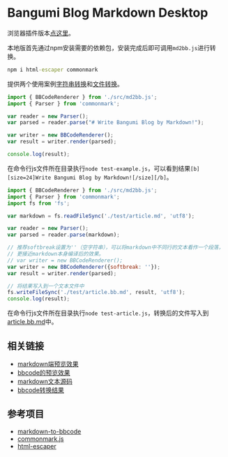# Bangumi Blog Markdown Desktop

浏览器插件版本[点这里](https://github.com/furtherun/bangumi-blog-markdown)。

本地版首先通过npm安装需要的依赖包，安装完成后即可调用`md2bb.js`进行转换。

```cmd
npm i html-escaper commonmark
```

提供两个使用案例[字符串转换](./test-example.js)和[文件转换](./test-article.js)。

```js
import { BBCodeRenderer } from './src/md2bb.js';
import { Parser } from 'commonmark';

var reader = new Parser();
var parsed = reader.parse("# Write Bangumi Blog by Markdown!");

var writer = new BBCodeRenderer();
var result = writer.render(parsed);

console.log(result);
```

在命令行js文件所在目录执行`node test-example.js`，可以看到结果`[b][size=24]Write Bangumi Blog by Markdown![/size][/b]`。

```js
import { BBCodeRenderer } from './src/md2bb.js';
import { Parser } from 'commonmark';
import fs from 'fs';

var markdown = fs.readFileSync('./test/article.md', 'utf8');

var reader = new Parser();
var parsed = reader.parse(markdown);

// 推荐softbreak设置为''（空字符串），可以将markdown中不同行的文本看作一个段落，
// 更接近markdown本身编译后的效果。
// var writer = new BBCodeRenderer();
var writer = new BBCodeRenderer({softbreak: ''});
var result = writer.render(parsed);

// 将结果写入到一个文本文件中
fs.writeFileSync('./test/article.bb.md', result, 'utf8');
console.log(result);
```

在命令行js文件所在目录执行`node test-article.js`，转换后的文件写入到[article.bb.md](test/article.bb.md)中。

## 相关链接

- [markdown端预览效果](https://github.com/furtherun/bangumi-blog-markdown-desktop/blob/main/test/article.md)
- [bbcode的预览效果](https://bgm.tv/blog/330695)
- [markdown文本源码](https://github.com/furtherun/bangumi-blog-markdown-desktop/blob/main/test/article.md)
- [bbcode转换结果](https://github.com/furtherun/bangumi-blog-markdown-desktop/blob/main/test/artivle.bb.md)

## 参考项目

- [markdown-to-bbcode](https://github.com/ddormer/markdown-to-bbcode)
- [commonmark.js](https://github.com/commonmark/commonmark.js)
- [html-escaper](https://github.com/WebReflection/html-escaper)